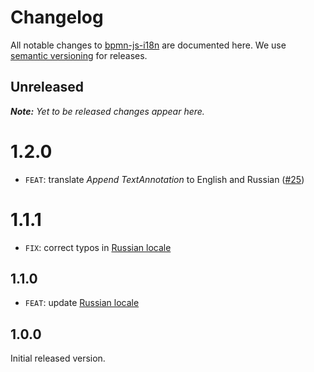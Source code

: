 # Changelog

All notable changes to [bpmn-js-i18n](https://github.com/bpmn-io/bpmn-js-i18n) are documented here. We use [semantic versioning](http://semver.org/) for releases.

## Unreleased

___Note:__ Yet to be released changes appear here._

# 1.2.0

* `FEAT`: translate _Append TextAnnotation_ to English and Russian ([#25](https://github.com/bpmn-io/bpmn-js-i18n/pull/25))

# 1.1.1

* `FIX`: correct typos in [Russian locale](/translations/ru.js)

## 1.1.0

* `FEAT`: update [Russian locale](/translations/ru.js)

## 1.0.0

Initial released version.